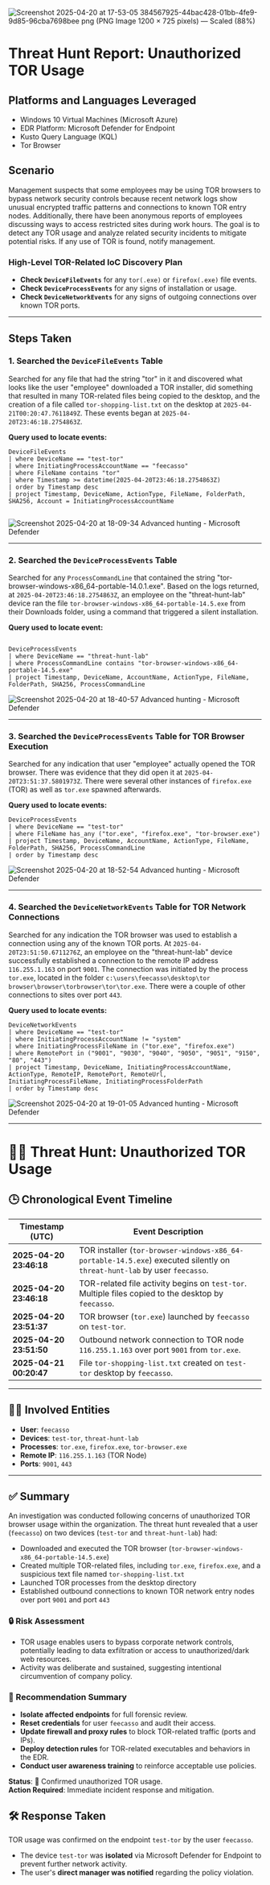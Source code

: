 ![Screenshot 2025-04-20 at 17-53-05 384567925-44bac428-01bb-4fe9-9d85-96cba7698bee png (PNG Image 1200 × 725 pixels) — Scaled (88%)](https://github.com/user-attachments/assets/81104102-92d5-47ce-bcda-c03bccb64d9c)

# Threat Hunt Report: Unauthorized TOR Usage

## Platforms and Languages Leveraged
- Windows 10 Virtual Machines (Microsoft Azure)
- EDR Platform: Microsoft Defender for Endpoint
- Kusto Query Language (KQL)
- Tor Browser

##  Scenario

Management suspects that some employees may be using TOR browsers to bypass network security controls because recent network logs show unusual encrypted traffic patterns and connections to known TOR entry nodes. Additionally, there have been anonymous reports of employees discussing ways to access restricted sites during work hours. The goal is to detect any TOR usage and analyze related security incidents to mitigate potential risks. If any use of TOR is found, notify management.

### High-Level TOR-Related IoC Discovery Plan

- **Check `DeviceFileEvents`** for any `tor(.exe)` or `firefox(.exe)` file events.
- **Check `DeviceProcessEvents`** for any signs of installation or usage.
- **Check `DeviceNetworkEvents`** for any signs of outgoing connections over known TOR ports.

---

## Steps Taken

### 1. Searched the `DeviceFileEvents` Table

Searched for any file that had the string "tor" in it and discovered what looks like the user "employee" downloaded a TOR installer, did something that resulted in many TOR-related files being copied to the desktop, and the creation of a file called `tor-shopping-list.txt` on the desktop at `2025-04-21T00:20:47.7611849Z`. These events began at `2025-04-20T23:46:18.2754863Z`.

**Query used to locate events:**

```kql
DeviceFileEvents  
| where DeviceName == "test-tor"  
| where InitiatingProcessAccountName == "feecasso"  
| where FileName contains "tor"  
| where Timestamp >= datetime(2025-04-20T23:46:18.2754863Z)  
| order by Timestamp desc  
| project Timestamp, DeviceName, ActionType, FileName, FolderPath, SHA256, Account = InitiatingProcessAccountName


```
![Screenshot 2025-04-20 at 18-09-34 Advanced hunting - Microsoft Defender](https://github.com/user-attachments/assets/fb340bed-540b-4108-8d65-ed343b2297fe)


---

### 2. Searched the `DeviceProcessEvents` Table

Searched for any `ProcessCommandLine` that contained the string "tor-browser-windows-x86_64-portable-14.0.1.exe". Based on the logs returned, at `2025-04-20T23:46:18.2754863Z`, an employee on the "threat-hunt-lab" device ran the file `tor-browser-windows-x86_64-portable-14.5.exe` from their Downloads folder, using a command that triggered a silent installation.

**Query used to locate event:**

```kql

DeviceProcessEvents  
| where DeviceName == "threat-hunt-lab"  
| where ProcessCommandLine contains "tor-browser-windows-x86_64-portable-14.5.exe"  
| project Timestamp, DeviceName, AccountName, ActionType, FileName, FolderPath, SHA256, ProcessCommandLine
```
![Screenshot 2025-04-20 at 18-40-57 Advanced hunting - Microsoft Defender](https://github.com/user-attachments/assets/2bdb61da-745a-433f-a2a7-608b260546f4)

---

### 3. Searched the `DeviceProcessEvents` Table for TOR Browser Execution

Searched for any indication that user "employee" actually opened the TOR browser. There was evidence that they did open it at `2025-04-20T23:51:37.5801973Z`. There were several other instances of `firefox.exe` (TOR) as well as `tor.exe` spawned afterwards.

**Query used to locate events:**

```kql
DeviceProcessEvents  
| where DeviceName == "test-tor"  
| where FileName has_any ("tor.exe", "firefox.exe", "tor-browser.exe")  
| project Timestamp, DeviceName, AccountName, ActionType, FileName, FolderPath, SHA256, ProcessCommandLine  
| order by Timestamp desc
```
![Screenshot 2025-04-20 at 18-52-54 Advanced hunting - Microsoft Defender](https://github.com/user-attachments/assets/5a435571-7693-401e-83d0-bf10f0f00ff1)

---
### 4. Searched the `DeviceNetworkEvents` Table for TOR Network Connections

Searched for any indication the TOR browser was used to establish a connection using any of the known TOR ports. At `2025-04-20T23:51:50.6711276Z`, an employee on the "threat-hunt-lab" device successfully established a connection to the remote IP address `116.255.1.163` on port `9001`. The connection was initiated by the process `tor.exe`, located in the folder `c:\users\feecasso\desktop\tor browser\browser\torbrowser\tor\tor.exe`. There were a couple of other connections to sites over port `443`.

**Query used to locate events:**

```kql
DeviceNetworkEvents  
| where DeviceName == "test-tor"  
| where InitiatingProcessAccountName != "system"  
| where InitiatingProcessFileName in ("tor.exe", "firefox.exe")  
| where RemotePort in ("9001", "9030", "9040", "9050", "9051", "9150", "80", "443")  
| project Timestamp, DeviceName, InitiatingProcessAccountName, ActionType, RemoteIP, RemotePort, RemoteUrl, InitiatingProcessFileName, InitiatingProcessFolderPath  
| order by Timestamp desc
```
![Screenshot 2025-04-20 at 19-01-05 Advanced hunting - Microsoft Defender](https://github.com/user-attachments/assets/78dbec83-76f9-4e90-a78e-9ed9dae7b93a)


---
# 🕵️‍♂️ Threat Hunt: Unauthorized TOR Usage

## 🕒 Chronological Event Timeline

| Timestamp (UTC)           | Event Description                                                                 |
|---------------------------|------------------------------------------------------------------------------------|
| **2025-04-20 23:46:18**   | TOR installer (`tor-browser-windows-x86_64-portable-14.5.exe`) executed silently on `threat-hunt-lab` by user `feecasso`. |
| **2025-04-20 23:46:18**   | TOR-related file activity begins on `test-tor`. Multiple files copied to the desktop by `feecasso`. |
| **2025-04-20 23:51:37**   | TOR browser (`tor.exe`) launched by `feecasso` on `test-tor`.                                                          |
| **2025-04-20 23:51:50**   | Outbound network connection to TOR node `116.255.1.163` over port `9001` from `tor.exe`.                              |
| **2025-04-21 00:20:47**   | File `tor-shopping-list.txt` created on `test-tor` desktop by `feecasso`.                                             |

---

## 🧑‍💻 Involved Entities

- **User**: `feecasso`  
- **Devices**: `test-tor`, `threat-hunt-lab`  
- **Processes**: `tor.exe`, `firefox.exe`, `tor-browser.exe`  
- **Remote IP**: `116.255.1.163` (TOR Node)  
- **Ports**: `9001`, `443`

---


## ✅ Summary

An investigation was conducted following concerns of unauthorized TOR browser usage within the organization. The threat hunt revealed that a user (`feecasso`) on two devices (`test-tor` and `threat-hunt-lab`) had:

- Downloaded and executed the TOR browser (`tor-browser-windows-x86_64-portable-14.5.exe`)
- Created multiple TOR-related files, including `tor.exe`, `firefox.exe`, and a suspicious text file named `tor-shopping-list.txt`
- Launched TOR processes from the desktop directory
- Established outbound connections to known TOR network entry nodes over port `9001` and port `443`

### 🔒 Risk Assessment

- TOR usage enables users to bypass corporate network controls, potentially leading to data exfiltration or access to unauthorized/dark web resources.
- Activity was deliberate and sustained, suggesting intentional circumvention of company policy.

### 📢 Recommendation Summary

- **Isolate affected endpoints** for full forensic review.
- **Reset credentials** for user `feecasso` and audit their access.
- **Update firewall and proxy rules** to block TOR-related traffic (ports and IPs).
- **Deploy detection rules** for TOR-related executables and behaviors in the EDR.
- **Conduct user awareness training** to reinforce acceptable use policies.

**Status**: 🚨 Confirmed unauthorized TOR usage.  
**Action Required**: Immediate incident response and mitigation.

## 🛠️ Response Taken

TOR usage was confirmed on the endpoint `test-tor` by the user `feecasso`.

- The device `test-tor` was **isolated** via Microsoft Defender for Endpoint to prevent further network activity.
- The user's **direct manager was notified** regarding the policy violation.





